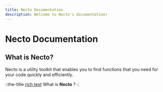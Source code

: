 ```yaml
---
title: Necto Documentation
description: Welcome to Necto's documentation!
---
```


# Necto Documentation

## What is Necto?

Necto is a utility toolkit that enables you to find functions that you need for your code quickly and efficiently.

::the-title
[rich text](/) What is **Necto** ?
::